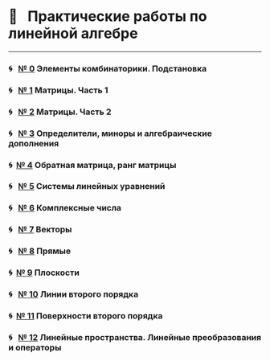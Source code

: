 
# &#x1F4D1; &nbsp; Практические работы по линейной алгебре

---

### &#x1F300; &nbsp; [№ 0](https://olgabelitskaya.github.io/linear_algebra_practice/work0.html) Элементы комбинаторики. Подстановка

### &#x1F300; &nbsp; [№ 1](https://olgabelitskaya.github.io/linear_algebra_practice/work1.html) Матрицы. Часть 1

### &#x1F300; &nbsp; [№ 2](https://olgabelitskaya.github.io/linear_algebra_practice/work2.html) Матрицы. Часть 2

### &#x1F300; &nbsp; [№ 3](https://olgabelitskaya.github.io/linear_algebra_practice/work3.html) Определители, миноры и алгебраические дополнения

### &#x1F300;&nbsp; [№ 4](https://olgabelitskaya.github.io/linear_algebra_practice/work4.html) Обратная матрица, ранг матрицы

### &#x1F300; &nbsp; [№ 5](https://olgabelitskaya.github.io/linear_algebra_practice/work5.html) Системы линейных уравнений

### &#x1F300; &nbsp; [№ 6](https://olgabelitskaya.github.io/linear_algebra_practice/work6.html) Комплексные числа

### &#x1F300; &nbsp; [№ 7](https://olgabelitskaya.github.io/linear_algebra_practice/work7.html) Векторы

### &#x1F300; &nbsp; [№ 8](https://olgabelitskaya.github.io/linear_algebra_practice/work8.html) Прямые

### &#x1F300;&nbsp; [№ 9](https://olgabelitskaya.github.io/linear_algebra_practice/work9.html) Плоскости

### &#x1F300; &nbsp; [№ 10](https://olgabelitskaya.github.io/linear_algebra_practice/work10.html) Линии второго порядка

### &#x1F300;&nbsp; [№ 11](https://olgabelitskaya.github.io/linear_algebra_practice/work11.html) Поверхности второго порядка

### &#x1F300; &nbsp; [№ 12](https://olgabelitskaya.github.io/linear_algebra_practice/work12.html) Линейные пространства. Линейные преобразования и операторы
